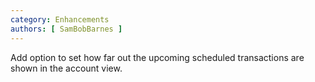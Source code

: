 ```yaml
---
category: Enhancements
authors: [ SamBobBarnes ]
---
```


Add option to set how far out the upcoming scheduled transactions are shown in the account view.
